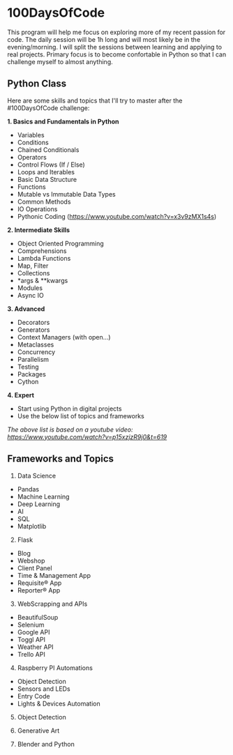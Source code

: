 # 100DaysOfCode
This program will help me focus on exploring more of my recent passion for code. The daily session will be 1h long and will most likely be in the evening/morning. I will split the sessions between learning and applying to real projects. Primary focus is to become confortable in Python so that I can challenge myself to almost anything.

## Python Class
Here are some skills and topics that I'll try to master after the #100DaysOfCode challenge:

**1. Basics and Fundamentals in Python**
- Variables
- Conditions
- Chained Conditionals
- Operators
- Control Flows (If / Else)
- Loops and Iterables
- Basic Data Structure
- Functions
- Mutable vs Immutable Data Types
- Common Methods
- IO Operations
- Pythonic Coding (https://www.youtube.com/watch?v=x3v9zMX1s4s)

**2. Intermediate Skills**
- Object Oriented Programming
- Comprehensions
- Lambda Functions
- Map, Filter
- Collections
- *args & **kwargs
- Modules
- Async IO

**3. Advanced**
- Decorators
- Generators
- Context Managers (with open...)
- Metaclasses
- Concurrency
- Parallelism
- Testing
- Packages
- Cython

**4. Expert**
- Start using Python in digital projects
- Use the below list of topics and frameworks

*The above list is based on a youtube video: https://www.youtube.com/watch?v=p15xzjzR9j0&t=619*

## Frameworks and Topics

1. Data Science
- Pandas
- Machine Learning
- Deep Learning
- AI
- SQL
- Matplotlib

2. Flask
- Blog
- Webshop
- Client Panel
- Time & Management App
- Requisite® App
- Reporter® App

3. WebScrapping and APIs
- BeautifulSoup
- Selenium
- Google API
- Toggl API
- Weather API
- Trello API

4. Raspberry PI Automations
- Object Detection
- Sensors and LEDs
- Entry Code
- Lights & Devices Automation

5. Object Detection

6. Generative Art

7. Blender and Python